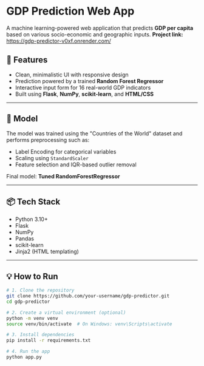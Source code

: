 # GDP Prediction Web App

A machine learning-powered web application that predicts **GDP per capita** based on various socio-economic and geographic inputs.
**Project link:** https://gdp-predictor-v0xf.onrender.com/

## 🚀 Features
- Clean, minimalistic UI with responsive design
- Prediction powered by a trained **Random Forest Regressor**
- Interactive input form for 16 real-world GDP indicators
- Built using **Flask**, **NumPy**, **scikit-learn**, and **HTML/CSS**

---

## 🧠 Model
The model was trained using the "Countries of the World" dataset and performs preprocessing such as:
- Label Encoding for categorical variables
- Scaling using `StandardScaler`
- Feature selection and IQR-based outlier removal

Final model: **Tuned RandomForestRegressor**

---

## 📦 Tech Stack
- Python 3.10+
- Flask
- NumPy
- Pandas
- scikit-learn
- Jinja2 (HTML templating)


---

## 💡 How to Run

```bash
# 1. Clone the repository
git clone https://github.com/your-username/gdp-predictor.git
cd gdp-predictor

# 2. Create a virtual environment (optional)
python -m venv venv
source venv/bin/activate  # On Windows: venv\Scripts\activate

# 3. Install dependencies
pip install -r requirements.txt

# 4. Run the app
python app.py
